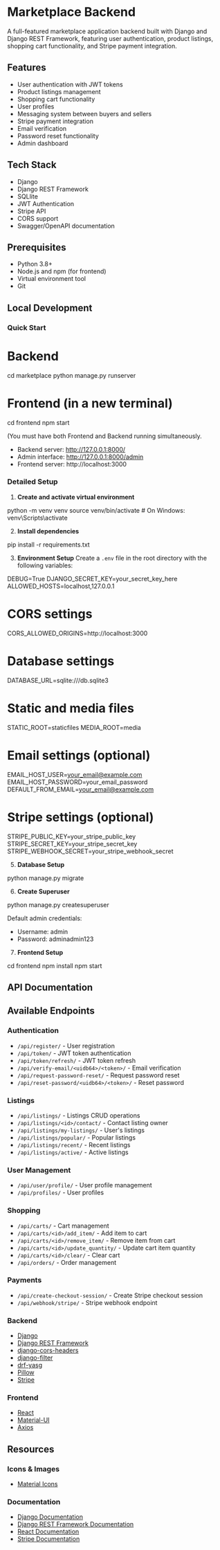 # Marketplace Backend

A full-featured marketplace application backend built with Django and Django REST Framework, featuring user authentication, product listings, shopping cart functionality, and Stripe payment integration.

## Features

- User authentication with JWT tokens
- Product listings management
- Shopping cart functionality
- User profiles
- Messaging system between buyers and sellers
- Stripe payment integration
- Email verification
- Password reset functionality
- Admin dashboard

## Tech Stack

- Django
- Django REST Framework
- SQLlite
- JWT Authentication
- Stripe API
- CORS support
- Swagger/OpenAPI documentation

## Prerequisites

- Python 3.8+
- Node.js and npm (for frontend)
- Virtual environment tool
- Git

## Local Development

### Quick Start

# Backend
cd marketplace
python manage.py runserver

# Frontend (in a new terminal)
cd frontend
npm start

(You must have both Frontend and Backend running simultaneously. 

- Backend server: http://127.0.0.1:8000/
- Admin interface: http://127.0.0.1:8000/admin
- Frontend server: http://localhost:3000

### Detailed Setup

1. **Create and activate virtual environment**

python -m venv venv
source venv/bin/activate  # On Windows: venv\Scripts\activate


2. **Install dependencies**

 pip install -r requirements.txt


3. **Environment Setup**
   Create a `.env` file in the root directory with the following variables:

 DEBUG=True
 DJANGO_SECRET_KEY=your_secret_key_here
 ALLOWED_HOSTS=localhost,127.0.0.1

 # CORS settings
 CORS_ALLOWED_ORIGINS=http://localhost:3000

 # Database settings
 DATABASE_URL=sqlite:///db.sqlite3

 # Static and media files
 STATIC_ROOT=staticfiles
 MEDIA_ROOT=media

 # Email settings (optional)
 EMAIL_HOST_USER=your_email@example.com
 EMAIL_HOST_PASSWORD=your_email_password
 DEFAULT_FROM_EMAIL=your_email@example.com

 # Stripe settings (optional)
 STRIPE_PUBLIC_KEY=your_stripe_public_key
 STRIPE_SECRET_KEY=your_stripe_secret_key
 STRIPE_WEBHOOK_SECRET=your_stripe_webhook_secret

5. **Database Setup**

 python manage.py migrate


6. **Create Superuser**

 python manage.py createsuperuser

 Default admin credentials:
 - Username: admin
 - Password: adminadmin123

7. **Frontend Setup**

 cd frontend
 npm install
 npm start


## API Documentation

## Available Endpoints

### Authentication
- `/api/register/` - User registration
- `/api/token/` - JWT token authentication
- `/api/token/refresh/` - JWT token refresh
- `/api/verify-email/<uidb64>/<token>/` - Email verification
- `/api/request-password-reset/` - Request password reset
- `/api/reset-password/<uidb64>/<token>/` - Reset password

### Listings
- `/api/listings/` - Listings CRUD operations
- `/api/listings/<id>/contact/` - Contact listing owner
- `/api/listings/my-listings/` - User's listings
- `/api/listings/popular/` - Popular listings
- `/api/listings/recent/` - Recent listings
- `/api/listings/active/` - Active listings

### User Management
- `/api/user/profile/` - User profile management
- `/api/profiles/` - User profiles

### Shopping
- `/api/carts/` - Cart management
- `/api/carts/<id>/add_item/` - Add item to cart
- `/api/carts/<id>/remove_item/` - Remove item from cart
- `/api/carts/<id>/update_quantity/` - Update cart item quantity
- `/api/carts/<id>/clear/` - Clear cart
- `/api/orders/` - Order management

### Payments
- `/api/create-checkout-session/` - Create Stripe checkout session
- `/api/webhook/stripe/` - Stripe webhook endpoint

### Backend

- [Django](https://www.djangoproject.com/) 
- [Django REST Framework](https://www.django-rest-framework.org/) 
- [django-cors-headers](https://github.com/adamchainz/django-cors-headers) 
- [django-filter](https://django-filter.readthedocs.io/) 
- [drf-yasg](https://drf-yasg.readthedocs.io/) 
- [Pillow](https://python-pillow.org/) 
- [Stripe](https://stripe.com/) 

### Frontend

- [React](https://reactjs.org/) 
- [Material-UI](https://mui.com/)
- [Axios](https://axios-http.com/) 

## Resources

### Icons & Images

- [Material Icons](https://fonts.google.com/icons) 

### Documentation

- [Django Documentation](https://docs.djangoproject.com/)
- [Django REST Framework Documentation](https://www.django-rest-framework.org/)
- [React Documentation](https://reactjs.org/docs/getting-started.html)
- [Stripe Documentation](https://stripe.com/docs)



